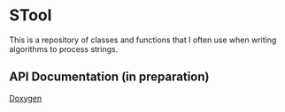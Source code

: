 # STool

This is a repository of classes and functions that I often use when writing algorithms to process strings.  

## API Documentation (in preparation)

[Doxygen](https://TNishimoto.github.io/stool/index.html)
